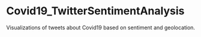 # Covid19_TwitterSentimentAnalysis
Visualizations of tweets about Covid19 based on sentiment and geolocation.
